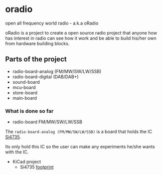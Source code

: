 # oradio
open all frequency world radio - a.k.a oRadio

oRadio is a project to create a open source radio project that anyone how has interest in radio can see how it work and be able to build his/her own from hardware building blocks.

## Parts of the project

* radio-board-analog (FM/MW/SW/LW/SSB)
* radio-board-digital (DAB/DAB+)
* sound-board
* mcu-board
* store-board
* main-board

### What is done so far

* radio-board FM/MW/SW/LW/SSB

The `radio-board-analog (FM/MW/SW/LW/SSB)` is a board that holds the IC [Si4735](https://www.silabs.com/audio-and-radio/multiband-radios/si4734-35-radio-receivers/device.si4735).

Its only hold this IC so the user can make any experiments he/she wants with the IC.

* KiCad project
    - Si4735 [footprint](https://www.snapeda.com/parts/SI4735-D60-GU/Silicon%20Labs/view-part/)

